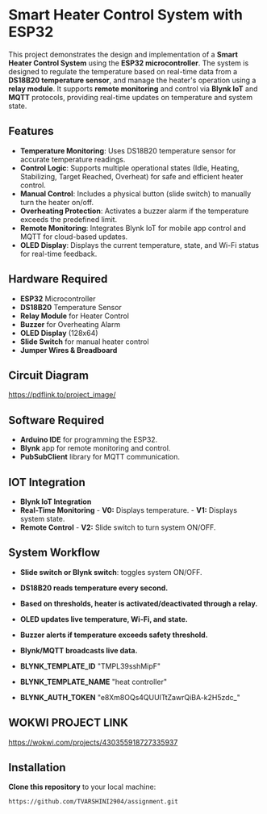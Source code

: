 # Smart Heater Control System with ESP32

This project demonstrates the design and implementation of a **Smart Heater Control System** using the **ESP32 microcontroller**. The system is designed to regulate the temperature based on real-time data from a **DS18B20 temperature sensor**, and manage the heater's operation using a **relay module**. It supports **remote monitoring** and control via **Blynk IoT** and **MQTT** protocols, providing real-time updates on temperature and system state.

## Features

- **Temperature Monitoring**: Uses DS18B20 temperature sensor for accurate temperature readings.
- **Control Logic**: Supports multiple operational states (Idle, Heating, Stabilizing, Target Reached, Overheat) for safe and efficient heater control.
- **Manual Control**: Includes a physical button (slide switch) to manually turn the heater on/off.
- **Overheating Protection**: Activates a buzzer alarm if the temperature exceeds the predefined limit.
- **Remote Monitoring**: Integrates Blynk IoT for mobile app control and MQTT for cloud-based updates.
- **OLED Display**: Displays the current temperature, state, and Wi-Fi status for real-time feedback.

## Hardware Required

- **ESP32** Microcontroller
- **DS18B20** Temperature Sensor
- **Relay Module** for Heater Control
- **Buzzer** for Overheating Alarm
- **OLED Display** (128x64)
- **Slide Switch** for manual heater control
- **Jumper Wires & Breadboard**

## Circuit Diagram

https://pdflink.to/project_image/


## Software Required

- **Arduino IDE** for programming the ESP32.
- **Blynk** app for remote monitoring and control.
- **PubSubClient** library for MQTT communication.
  
## IOT Integration
- **Blynk IoT Integration**
- **Real-Time Monitoring**
       - **V0:** Displays temperature.
       - **V1:** Displays system state.
- **Remote Control**
       - **V2:** Slide switch to turn system ON/OFF.
## System Workflow

- **Slide switch or Blynk switch**: toggles system ON/OFF.
- **DS18B20 reads temperature every second.**
- **Based on thresholds, heater is activated/deactivated through a relay.**
- **OLED updates live temperature, Wi-Fi, and state.**
- **Buzzer alerts if temperature exceeds safety threshold.**
- **Blynk/MQTT broadcasts live data.**

 - **BLYNK_TEMPLATE_ID** "TMPL39sshMipF"
 - **BLYNK_TEMPLATE_NAME** "heat controller"
 - **BLYNK_AUTH_TOKEN** "e8Xm8OQs4QUUITtZawrQiBA-k2H5zdc_"

## WOKWI PROJECT LINK 

   https://wokwi.com/projects/430355918727335937


## Installation

**Clone this repository** to your local machine:

   ```bash
   https://github.com/TVARSHINI2904/assignment.git

 
